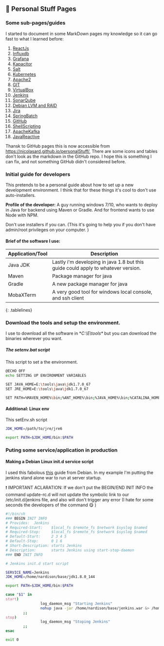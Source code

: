 ## :triangular_flag_on_post: Personal Stuff Pages 

### Some sub-pages/guides
I started to document in some MarkDown pages my knowledge so it can go fast to what I learned before:

 1. [ReactJs](https://github.com/nicolasard/personalStuff/blob/master/reactJs.md)
 2. [Influxdb](https://github.com/nicolasard/personalStuff/blob/master/Influxdb.md)
 3. [Grafana](https://github.com/nicolasard/personalStuff/blob/master/Grafana.md)
 4. [Kapacitor](https://github.com/nicolasard/personalStuff/blob/master/Kapacitor.md)
 5. [Salt](https://github.com/nicolasard/personalStuff/blob/master/Salt.md)
 6. [Kubernetes](https://github.com/nicolasard/personalStuff/blob/master/Kubernetes.md) 
 7. [Apache2](https://github.com/nicolasard/personalStuff/blob/master/apache2.md) 
 8. [GIT](https://github.com/nicolasard/personalStuff/blob/master/git.md) 
 9. [VirtualBox](https://github.com/nicolasard/personalStuff/blob/master/virtualbox.md) 
 10. [Jenkins](https://github.com/nicolasard/personalStuff/blob/master/Jenkins.md) 
 11. [SonarQube](https://github.com/nicolasard/personalStuff/blob/master/sonarqube.md) 
 12. [Debian LVM and RAID](https://github.com/nicolasard/personalStuff/blob/master/DebianHDD.md) 
 13. [Jira](https://github.com/nicolasard/personalStuff/blob/master/Jira.md) 
 14. [SpringBatch](https://github.com/nicolasard/personalStuff/blob/master/SpringBatch.md) 
 15. [GitHub](https://github.com/nicolasard/personalStuff/blob/master/GitHub.md) 
 16. [ShellScripting](https://github.com/nicolasard/personalStuff/blob/master/Shellscripting.md) 
 17. [ApacheKafka](https://github.com/nicolasard/personalStuff/blob/master/ApacheKafka.md) 
 18. [JavaReactive](https://github.com/nicolasard/personalStuff/blob/master/JavaReactive.md)

Thansk to GitHub pages this is now accessible from https://nicolasard.github.io/personalStuff/, There are some icons and tables don't look as the markdown in the GitHub repo. I hope this is something I can fix, and not something GitHub didn't considered before.

### Initial guide for developers
This pretends to be a personal guide about how to set up a new development environment. I think that for these things it's cool to don't use auto-installers.

**Profile of the developer:** A guy running windows 7/10, who wants to deploy in Java for backend using Maven or Gradle. And for frontend wants to use Node with NPM.

Don't use installers if you can. (This it's going to help you if you don't have admin/root privileges on your computer. )

#### Brief of the software I use:
| Application/Tool | Description |
| --- | --- |
| Java JDK | Lastly i'm developing in java 1.8 but this guide could apply to whatever version. |
| Maven    | Package manager for java                                                          |
| Gradle   | A new package manager for java                                                    |
| MobaXTerm | A very good tool for windows local console, and ssh client |
{: .tablelines}

### Download the tools and setup the environment.
I use to download all the software in **C:\E\tools\** but you can download the binaries wherever you want.

##### The setenv.bat script
This script to set a the environment.

```bash
@ECHO OFF
echo SETTING UP ENVIRONMENT VARIABLES

SET JAVA_HOME=E:\tools\java\jdk1.7.0_67
SET JRE_HOME=E:\tools\java\jdk1.7.0_67

SET PATH=%MAVEN_HOME%\bin;%ANT_HOME%\bin;%JAVA_HOME%\bin;%CATALINA_HOME%;%CATALINA_BASE%;%PATH%

```


#### Additional: Linux env

This setEnv.sh script  
```bash
JDK_HOME=/path/to/jre/jre6

export PATH=$JDK_HOME/bin:$PATH
```

### Puting some service/application in production
#### Making a Debian Linux init.d service script
I used this fabolous [this](https://debian-administration.org/article/28/Making_scripts_run_at_boot_time_with_Debian)  guide from Debian. In my example I'm putting the jenkins stand alone war to run at server startup.

:exclamation: IMPORTANT ACLARATION: If we don't put the BEGIN/END INIT INFO the command update-rc.d will not update the symbolic link to our /etc/init.d/jenkins file, and also will don't trigger any error (I hate for some seconds the developers of the command :yum: )

```bash
#!/bin/sh
### BEGIN INIT INFO
# Provides:  Jenkins
# Required-Start:    $local_fs $remote_fs $network $syslog $named
# Required-Stop:     $local_fs $remote_fs $network $syslog $named
# Default-Start:     2 3 4 5
# Default-Stop:      0 1 6
# Short-Description: starts Jenkins
# Description:       starts Jenkins using start-stop-daemon
### END INIT INFO

# Jenkins init.d start script

SERVICE_NAME=Jenkins
JDK_HOME=/home/nardison/base/jdk1.8.0_144

export PATH=$JDK_HOME/bin:$PATH

case "$1" in
start)
                log_daemon_msg "Starting Jenkins"
                nohup java -jar /home/nardison/base/jenkins.war &> /home/nardison/base/jenkins.log
        ;;
stop)
                log_daemon_msg "Stoping Jenkins"
        ;;
esac

exit 0
```

